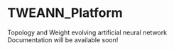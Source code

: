 # TWEANN_Platform
Topology and Weight evolving artificial neural network <br>
Documentation will be available soon!
